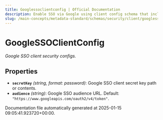 ```yaml
---
title: Googlessoclientconfig | Official Documentation
description: Enable SSO via Google using client config schema that includes OAuth scopes, issuer settings, and domain verification details.
slug: /main-concepts/metadata-standard/schemas/security/client/googlessoclientconfig
---
```


# GoogleSSOClientConfig

*Google SSO client security configs.*

## Properties

- **`secretKey`** *(string, format: password)*: Google SSO client secret key path or contents.
- **`audience`** *(string)*: Google SSO audience URL. Default: `"https://www.googleapis.com/oauth2/v4/token"`.


Documentation file automatically generated at 2025-01-15 09:05:41.923720+00:00.
